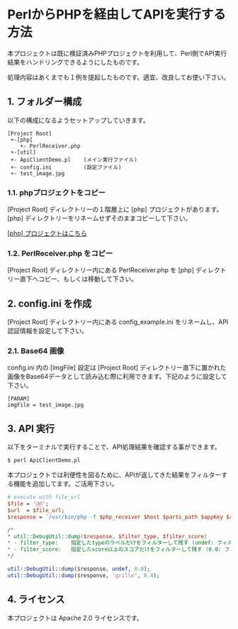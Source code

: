 # PerlからPHPを経由してAPIを実行する方法

本プロジェクトは既に検証済みPHPプロジェクトを利用して、Perl側でAPI実行結果をハンドリングできるようにしたものです。

処理内容はあくまでも１例を提起したものです。適宜、改良してお使い下さい。

## 1. フォルダー構成

以下の構成になるようセットアップしていきます。

```
[Project Root]
 +-[php]
    +- PerlReceiver.php
 +-[util]
 +- ApiClientDemo.pl    (メイン実行ファイル)
 +- config.ini          (設定ファイル)
 +- test_image.jpg
```

### 1.1. phpプロジェクトをコピー

[Project Root] ディレクトリーの１階層上に [php] プロジェクトがあります。[php] ディレクトリーをリネームせずそのままコピーして下さい。

[[php] プロジェクトはこちら](https://github.com/sbcloud/ai-visionary-vehicle-sdk/tree/master/php)

### 1.2. PerlReceiver.php をコピー

[Project Root] ディレクトリー内にある PerlReceiver.php を [php] ディレクトリー直下へコピー、もしくは移動して下さい。

## 2. config.ini を作成

[Project Root] ディレクトリー内にある config_example.ini をリネームし、API認証情報を設定して下さい。

### 2.1. Base64 画像

config.ini 内の [imgFile] 設定は [Project Root] ディレクトリー直下に置かれた画像をBase64データとして読み込む際に利用できます。下記のように設定して下さい。

```
[PARAM]
imgFile = test_image.jpg
```

## 3. API 実行

以下をターミナルで実行することで、API処理結果を確認する事ができます。
``` perl
$ perl ApiClientDemo.pl
```

本プロジェクトでは利便性を図るために、APIが返してきた結果をフィルターする機能を追加してます。ご活用下さい。

``` perl
# execute with file_url
$file = '@@';
$url  = $file_url;
$response = `/usr/bin/php -f $php_receiver $host $parts_path $appKey $appSecret $file $url`;

/*
* util::DebugUtil::dump($response, $filter_type, $filter_score)
* - filter_type:    指定したtypeのラベルだけをフィルターして残す (undef: フィルターなし)
* - filter_score:   指定したscore以上のスコアだけをフィルターして残す (0.0: フィルターなし)
*/

util::DebugUtil::dump($response, undef, 0.0);
util::DebugUtil::dump($response, 'grille', 0.4);
```

## 4. ライセンス

本プロジェクトは Apache 2.0 ライセンスです。